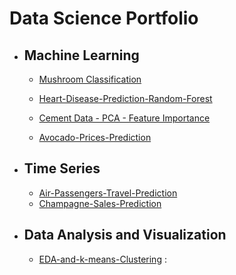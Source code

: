 # Data Science Portfolio

- ## Machine Learning
     -  <a href="https://github.com/Shailesh12Github/Mushroom-Classification---PCA">Mushroom Classification</a>
     
     - <a href='https://github.com/Shailesh12Github/Heart-Disease-Prediction-Random-Forest-'> Heart-Disease-Prediction-Random-Forest </a> 

     - <a href='https://github.com/Shailesh12Github/Cement-Data'> Cement Data - PCA - Feature Importance </a>  

     - <a href='https://github.com/Shailesh12Github/Avocado-Prices-Prediction'> Avocado-Prices-Prediction </a> 

- ## Time Series
     - <a href='https://github.com/Shailesh12Github/Air-Passengers-Travel-Prediction---Time-series'> Air-Passengers-Travel-Prediction </a>
     - <a href='https://github.com/Shailesh12Github/Champagne-Sales-Prediction---Time-Series-'> Champagne-Sales-Prediction </a>


- ## Data Analysis and Visualization
     - <a href='https://github.com/Shailesh12Github/EDA-and-k-means-Clustering'>EDA-and-k-means-Clustering</a> : 










